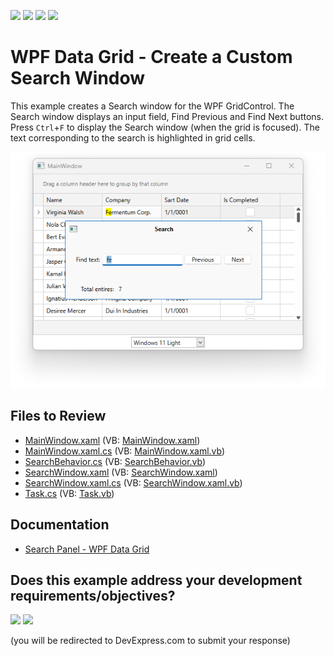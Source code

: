 <!-- default badges list -->
![](https://img.shields.io/endpoint?url=https://codecentral.devexpress.com/api/v1/VersionRange/128649441/24.2.1%2B)
[![](https://img.shields.io/badge/Open_in_DevExpress_Support_Center-FF7200?style=flat-square&logo=DevExpress&logoColor=white)](https://supportcenter.devexpress.com/ticket/details/T127527)
[![](https://img.shields.io/badge/📖_How_to_use_DevExpress_Examples-e9f6fc?style=flat-square)](https://docs.devexpress.com/GeneralInformation/403183)
[![](https://img.shields.io/badge/💬_Leave_Feedback-feecdd?style=flat-square)](#does-this-example-address-your-development-requirementsobjectives)
<!-- default badges end -->

# WPF Data Grid - Create a Custom Search Window

This example creates a Search window for the WPF GridControl. The Search window displays an input field, Find Previous and Find Next buttons. Press `Ctrl`+`F` to display the Search window (when the grid is focused). The text corresponding to the search is highlighted in grid cells.

![WPF Data Grid - Custom Search Window, DevExpress](https://raw.githubusercontent.com/DevExpress-Examples/how-to-create-search-window-with-find-previous-and-find-next-buttons-in-gridcontrol-t127527/22.2.2%2B/i/wpf-data-grid-custom-search-window.png)


## Files to Review

* [MainWindow.xaml](./CS/DevExpress.Example01/MainWindow.xaml) (VB: [MainWindow.xaml](./VB/DevExpress.Example01/MainWindow.xaml))
* [MainWindow.xaml.cs](./CS/DevExpress.Example01/MainWindow.xaml.cs) (VB: [MainWindow.xaml.vb](./VB/DevExpress.Example01/MainWindow.xaml.vb))
* [SearchBehavior.cs](./CS/DevExpress.Example01/SearchBehavior/SearchBehavior.cs) (VB: [SearchBehavior.vb](./VB/DevExpress.Example01/SearchBehavior/SearchBehavior.vb))
* [SearchWindow.xaml](./CS/DevExpress.Example01/SearchBehavior/SearchWindow.xaml) (VB: [SearchWindow.xaml](./VB/DevExpress.Example01/SearchBehavior/SearchWindow.xaml))
* [SearchWindow.xaml.cs](./CS/DevExpress.Example01/SearchBehavior/SearchWindow.xaml.cs) (VB: [SearchWindow.xaml.vb](./VB/DevExpress.Example01/SearchBehavior/SearchWindow.xaml.vb))
* [Task.cs](./CS/DevExpress.Example01/Task.cs) (VB: [Task.vb](./VB/DevExpress.Example01/Task.vb))


## Documentation

* [Search Panel - WPF Data Grid](https://docs.devexpress.com/WPF/11402/controls-and-libraries/data-grid/filtering-and-searching/search)
<!-- feedback -->
## Does this example address your development requirements/objectives?

[<img src="https://www.devexpress.com/support/examples/i/yes-button.svg"/>](https://www.devexpress.com/support/examples/survey.xml?utm_source=github&utm_campaign=how-to-create-search-window-with-find-previous-and-find-next-buttons-in-gridcontrol-t127527&~~~was_helpful=yes) [<img src="https://www.devexpress.com/support/examples/i/no-button.svg"/>](https://www.devexpress.com/support/examples/survey.xml?utm_source=github&utm_campaign=how-to-create-search-window-with-find-previous-and-find-next-buttons-in-gridcontrol-t127527&~~~was_helpful=no)

(you will be redirected to DevExpress.com to submit your response)
<!-- feedback end -->
